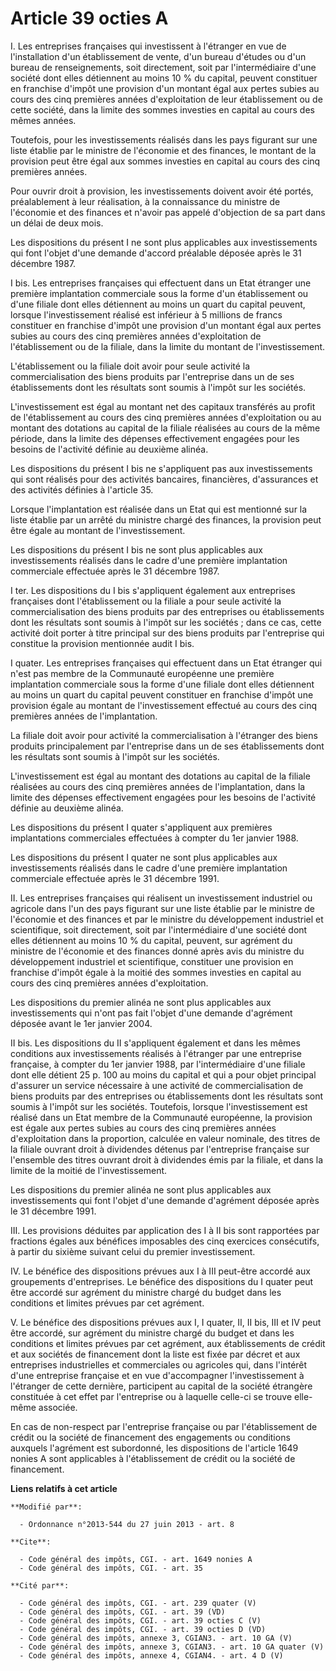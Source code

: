 # Article 39 octies A

I. Les entreprises françaises qui investissent à l'étranger en vue de l'installation d'un établissement de vente, d'un bureau
d'études ou d'un bureau de renseignements, soit directement, soit par l'intermédiaire d'une société dont elles détiennent au
moins 10 % du capital, peuvent constituer en franchise d'impôt une provision d'un montant égal aux pertes subies au cours des
cinq premières années d'exploitation de leur établissement ou de cette société, dans la limite des sommes investies en
capital au cours des mêmes années. 

Toutefois, pour les investissements réalisés dans les pays figurant sur une liste établie par le ministre de l'économie et
des finances, le montant de la provision peut être égal aux sommes investies en capital au cours des cinq premières années. 

Pour ouvrir droit à provision, les investissements doivent avoir été portés, préalablement à leur réalisation, à la
connaissance du ministre de l'économie et des finances et n'avoir pas appelé d'objection de sa part dans un délai de deux
mois. 

Les dispositions du présent I ne sont plus applicables aux investissements qui font l'objet d'une demande d'accord préalable
déposée après le 31 décembre 1987. 

I bis. Les entreprises françaises qui effectuent dans un Etat étranger une première implantation commerciale sous la forme
d'un établissement ou d'une filiale dont elles détiennent au moins un quart du capital peuvent, lorsque l'investissement
réalisé est inférieur à 5 millions de francs constituer en franchise d'impôt une provision d'un montant égal aux pertes
subies au cours des cinq premières années d'exploitation de l'établissement ou de la filiale, dans la limite du montant de
l'investissement. 

L'établissement ou la filiale doit avoir pour seule activité la commercialisation des biens produits par l'entreprise dans un
de ses établissements dont les résultats sont soumis à l'impôt sur les sociétés. 

L'investissement est égal au montant net des capitaux transférés au profit de l'établissement au cours des cinq premières
années d'exploitation ou au montant des dotations au capital de la filiale réalisées au cours de la même période, dans la
limite des dépenses effectivement engagées pour les besoins de l'activité définie au deuxième alinéa. 

Les dispositions du présent I bis ne s'appliquent pas aux investissements qui sont réalisés pour des activités bancaires,
financières, d'assurances et des activités définies à l'article 35. 

Lorsque l'implantation est réalisée dans un Etat qui est mentionné sur la liste établie par un arrêté du ministre chargé des
finances, la provision peut être égale au montant de l'investissement. 

Les dispositions du présent I bis ne sont plus applicables aux investissements réalisés dans le cadre d'une première
implantation commerciale effectuée après le 31 décembre 1987. 

I ter. Les dispositions du I bis s'appliquent également aux entreprises françaises dont l'établissement ou la filiale a pour
seule activité la commercialisation des biens produits par des entreprises ou établissements dont les résultats sont soumis à
l'impôt sur les sociétés ; dans ce cas, cette activité doit porter à titre principal sur des biens produits par l'entreprise
qui constitue la provision mentionnée audit I bis. 

I quater. Les entreprises françaises qui effectuent dans un Etat étranger qui n'est pas membre de la Communauté européenne
une première implantation commerciale sous la forme d'une filiale dont elles détiennent au moins un quart du capital peuvent
constituer en franchise d'impôt une provision égale au montant de l'investissement effectué au cours des cinq premières
années de l'implantation. 

La filiale doit avoir pour activité la commercialisation à l'étranger des biens produits principalement par l'entreprise dans
un de ses établissements dont les résultats sont soumis à l'impôt sur les sociétés. 

L'investissement est égal au montant des dotations au capital de la filiale réalisées au cours des cinq premières années de
l'implantation, dans la limite des dépenses effectivement engagées pour les besoins de l'activité définie au deuxième
alinéa. 

Les dispositions du présent I quater s'appliquent aux premières implantations commerciales effectuées à compter du 1er
janvier 1988. 

Les dispositions du présent I quater ne sont plus applicables aux investissements réalisés dans le cadre d'une première
implantation commerciale effectuée après le 31 décembre 1991. 

II. Les entreprises françaises qui réalisent un investissement industriel ou agricole dans l'un des pays figurant sur une
liste établie par le ministre de l'économie et des finances et par le ministre du développement industriel et scientifique,
soit directement, soit par l'intermédiaire d'une société dont elles détiennent au moins 10 % du capital, peuvent, sur
agrément du ministre de l'économie et des finances donné après avis du ministre du développement industriel et scientifique,
constituer une provision en franchise d'impôt égale à la moitié des sommes investies en capital au cours des cinq premières
années d'exploitation. 

Les dispositions du premier alinéa ne sont plus applicables aux investissements qui n'ont pas fait l'objet d'une demande
d'agrément déposée avant le 1er janvier 2004. 

II bis. Les dispositions du II s'appliquent également et dans les mêmes conditions aux investissements réalisés à l'étranger
par une entreprise française, à compter du 1er janvier 1988, par l'intermédiaire d'une filiale dont elle détient 25 p. 100 au
moins du capital et qui a pour objet principal d'assurer un service nécessaire à une activité de commercialisation de biens
produits par des entreprises ou établissements dont les résultats sont soumis à l'impôt sur les sociétés. Toutefois, lorsque
l'investissement est réalisé dans un Etat membre de la Communauté européenne, la provision est égale aux pertes subies au
cours des cinq premières années d'exploitation dans la proportion, calculée en valeur nominale, des titres de la filiale
ouvrant droit à dividendes détenus par l'entreprise française sur l'ensemble des titres ouvrant droit à dividendes émis par
la filiale, et dans la limite de la moitié de l'investissement. 

Les dispositions du premier alinéa ne sont plus applicables aux investissements qui font l'objet d'une demande d'agrément
déposée après le 31 décembre 1991. 

III. Les provisions déduites par application des I à II bis sont rapportées par fractions égales aux bénéfices imposables des
cinq exercices consécutifs, à partir du sixième suivant celui du premier investissement. 

IV. Le bénéfice des dispositions prévues aux I à III peut-être accordé aux groupements d'entreprises. Le bénéfice des
dispositions du I quater peut être accordé sur agrément du ministre chargé du budget dans les conditions et limites prévues
par cet agrément. 

V. Le bénéfice des dispositions prévues aux I, I quater, II, II bis, III et IV peut être accordé, sur agrément du ministre
chargé du budget et dans les conditions et limites prévues par cet agrément, aux établissements de crédit et aux sociétés de
financement dont la liste est fixée par décret et aux entreprises industrielles et commerciales ou agricoles qui, dans
l'intérêt d'une entreprise française et en vue d'accompagner l'investissement à l'étranger de cette dernière, participent au
capital de la société étrangère constituée à cet effet par l'entreprise ou à laquelle celle-ci se trouve elle-même associée. 

En cas de non-respect par l'entreprise française ou par l'établissement de crédit ou la société de financement des
engagements ou conditions auxquels l'agrément est subordonné, les dispositions de l'article 1649 nonies A sont applicables à
l'établissement de crédit ou la société de financement.

**Liens relatifs à cet article**

	**Modifié par**:

	  - Ordonnance n°2013-544 du 27 juin 2013 - art. 8

	**Cite**:

	  - Code général des impôts, CGI. - art. 1649 nonies A
	  - Code général des impôts, CGI. - art. 35

	**Cité par**:

	  - Code général des impôts, CGI. - art. 239 quater (V)
	  - Code général des impôts, CGI. - art. 39 (VD)
	  - Code général des impôts, CGI. - art. 39 octies C (V)
	  - Code général des impôts, CGI. - art. 39 octies D (VD)
	  - Code général des impôts, annexe 3, CGIAN3. - art. 10 GA (V)
	  - Code général des impôts, annexe 3, CGIAN3. - art. 10 GA quater (V)
	  - Code général des impôts, annexe 4, CGIAN4. - art. 4 D (V)
